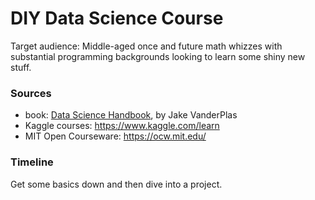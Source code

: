 # DIY Data Science Course
Target audience: Middle-aged once and future math whizzes with substantial programming backgrounds looking to learn some shiny new stuff. 

### Sources
* book: [Data Science Handbook](https://www.amazon.com/Python-Data-Science-Handbook-Essential-dp-1098121228/dp/1098121228/ref=dp_ob_title_bk), by Jake VanderPlas
* Kaggle courses: https://www.kaggle.com/learn
* MIT Open Courseware: https://ocw.mit.edu/

### Timeline

 Get some basics down and then dive into a project.
